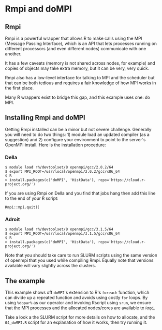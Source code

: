 # Rmpi and doMPI

## Rmpi
Rmpi is a powerful wrapper that allows R to make calls using the
MPI (Message Passing Interface), which is an API that lets
processes running on different processors (and even different nodes)
communicate with one another.

It has a few caveats (memory is not shared across nodes, for example) and
copies of objects may take extra memory, but it can be very, very quick.

Rmpi also has a low-level interface for talking to MPI and the scheduler
but that can be both tedious and requires a fair knowledge of how MPI
works in the first place.

Many R wrappers exist to bridge this gap, and this example uses one:
do MPI.

## Installing Rmpi and doMPI

Getting Rmpi installed can be a minor but not severe challenge. Generally
you will need to do two things: 1) module load an updated compiler (as a suggestion)
and 2) configure your environment to point to the server's OpenMPI install. Here is the installation procedure:

### Della

```shell
$ module load rh/devtoolset/8 openmpi/gcc/2.0.2/64
$ export MPI_ROOT=/usr/local/openmpi/2.0.2/gcc/x86_64
$ R
> install.packages(c('doMPI', 'HistData'), repo='https://cloud.r-project.org/')
```

If you are using Rmpi on Della and you find that jobs hang then add this line to the end of your R script:

```
Rmpi::mpi.quit()
```

### Adroit

```shell
$ module load rh/devtoolset/8 openmpi/gcc/3.1.5/64
$ export MPI_ROOT=/usr/local/openmpi/3.1.5/gcc/x86_64
$ R
> install.packages(c('doMPI', 'HistData'), repo='https://cloud.r-project.org/')
```

Note that you should take care to run SLURM scripts using the same version of openmpi
that you used while compiling Rmpi. Equally note that versions available will vary slightly
across the clusters.

## The example
This example shows off `doMPI`'s extension to R's `foreach` function, which
can divide up a repeated function and avoids using costly `for` loops. By using
`%dopar%` as our operator and invoking Rscript using `srun`, we ensure that the
MPI processes and the allocated nodes/cores are available to `Rmpi`.

Take a look a the SLURM script for more details on how to allocate, and the
`04_doMPI.R` script for an explanation of how it works, then try running it.

